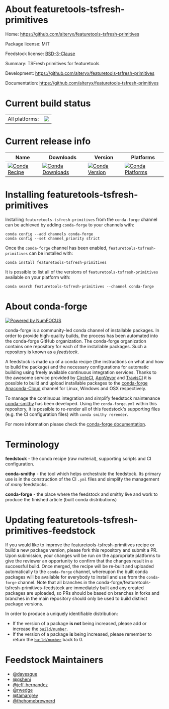 About featuretools-tsfresh-primitives
=====================================

Home: https://github.com/alteryx/featuretools-tsfresh-primitives

Package license: MIT

Feedstock license: [BSD-3-Clause](https://github.com/conda-forge/featuretools-tsfresh-primitives-feedstock/blob/master/LICENSE.txt)

Summary: TSFresh primitives for featuretools

Development: https://github.com/alteryx/featuretools-tsfresh-primitives

Documentation: https://github.com/alteryx/featuretools-tsfresh-primitives

Current build status
====================


<table><tr><td>All platforms:</td>
    <td>
      <a href="https://dev.azure.com/conda-forge/feedstock-builds/_build/latest?definitionId=14376&branchName=master">
        <img src="https://dev.azure.com/conda-forge/feedstock-builds/_apis/build/status/featuretools-tsfresh-primitives-feedstock?branchName=master">
      </a>
    </td>
  </tr>
</table>

Current release info
====================

| Name | Downloads | Version | Platforms |
| --- | --- | --- | --- |
| [![Conda Recipe](https://img.shields.io/badge/recipe-featuretools--tsfresh--primitives-green.svg)](https://anaconda.org/conda-forge/featuretools-tsfresh-primitives) | [![Conda Downloads](https://img.shields.io/conda/dn/conda-forge/featuretools-tsfresh-primitives.svg)](https://anaconda.org/conda-forge/featuretools-tsfresh-primitives) | [![Conda Version](https://img.shields.io/conda/vn/conda-forge/featuretools-tsfresh-primitives.svg)](https://anaconda.org/conda-forge/featuretools-tsfresh-primitives) | [![Conda Platforms](https://img.shields.io/conda/pn/conda-forge/featuretools-tsfresh-primitives.svg)](https://anaconda.org/conda-forge/featuretools-tsfresh-primitives) |

Installing featuretools-tsfresh-primitives
==========================================

Installing `featuretools-tsfresh-primitives` from the `conda-forge` channel can be achieved by adding `conda-forge` to your channels with:

```
conda config --add channels conda-forge
conda config --set channel_priority strict
```

Once the `conda-forge` channel has been enabled, `featuretools-tsfresh-primitives` can be installed with:

```
conda install featuretools-tsfresh-primitives
```

It is possible to list all of the versions of `featuretools-tsfresh-primitives` available on your platform with:

```
conda search featuretools-tsfresh-primitives --channel conda-forge
```


About conda-forge
=================

[![Powered by
NumFOCUS](https://img.shields.io/badge/powered%20by-NumFOCUS-orange.svg?style=flat&colorA=E1523D&colorB=007D8A)](https://numfocus.org)

conda-forge is a community-led conda channel of installable packages.
In order to provide high-quality builds, the process has been automated into the
conda-forge GitHub organization. The conda-forge organization contains one repository
for each of the installable packages. Such a repository is known as a *feedstock*.

A feedstock is made up of a conda recipe (the instructions on what and how to build
the package) and the necessary configurations for automatic building using freely
available continuous integration services. Thanks to the awesome service provided by
[CircleCI](https://circleci.com/), [AppVeyor](https://www.appveyor.com/)
and [TravisCI](https://travis-ci.com/) it is possible to build and upload installable
packages to the [conda-forge](https://anaconda.org/conda-forge)
[Anaconda-Cloud](https://anaconda.org/) channel for Linux, Windows and OSX respectively.

To manage the continuous integration and simplify feedstock maintenance
[conda-smithy](https://github.com/conda-forge/conda-smithy) has been developed.
Using the ``conda-forge.yml`` within this repository, it is possible to re-render all of
this feedstock's supporting files (e.g. the CI configuration files) with ``conda smithy rerender``.

For more information please check the [conda-forge documentation](https://conda-forge.org/docs/).

Terminology
===========

**feedstock** - the conda recipe (raw material), supporting scripts and CI configuration.

**conda-smithy** - the tool which helps orchestrate the feedstock.
                   Its primary use is in the construction of the CI ``.yml`` files
                   and simplify the management of *many* feedstocks.

**conda-forge** - the place where the feedstock and smithy live and work to
                  produce the finished article (built conda distributions)


Updating featuretools-tsfresh-primitives-feedstock
==================================================

If you would like to improve the featuretools-tsfresh-primitives recipe or build a new
package version, please fork this repository and submit a PR. Upon submission,
your changes will be run on the appropriate platforms to give the reviewer an
opportunity to confirm that the changes result in a successful build. Once
merged, the recipe will be re-built and uploaded automatically to the
`conda-forge` channel, whereupon the built conda packages will be available for
everybody to install and use from the `conda-forge` channel.
Note that all branches in the conda-forge/featuretools-tsfresh-primitives-feedstock are
immediately built and any created packages are uploaded, so PRs should be based
on branches in forks and branches in the main repository should only be used to
build distinct package versions.

In order to produce a uniquely identifiable distribution:
 * If the version of a package **is not** being increased, please add or increase
   the [``build/number``](https://docs.conda.io/projects/conda-build/en/latest/resources/define-metadata.html#build-number-and-string).
 * If the version of a package **is** being increased, please remember to return
   the [``build/number``](https://docs.conda.io/projects/conda-build/en/latest/resources/define-metadata.html#build-number-and-string)
   back to 0.

Feedstock Maintainers
=====================

* [@davesque](https://github.com/davesque/)
* [@gsheni](https://github.com/gsheni/)
* [@jeff-hernandez](https://github.com/jeff-hernandez/)
* [@rwedge](https://github.com/rwedge/)
* [@tamargrey](https://github.com/tamargrey/)
* [@thehomebrewnerd](https://github.com/thehomebrewnerd/)

